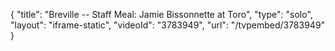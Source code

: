 {
    "title": "Breville -- Staff Meal: Jamie Bissonnette at Toro",
    "type": "solo",
    "layout": "iframe-static",
    "videoId": "3783949",
    "url": "\/tvpembed\/3783949"
}